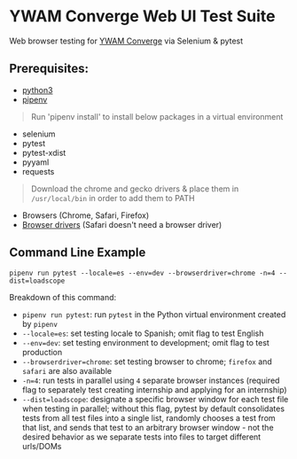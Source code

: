 # YWAM Converge Web UI Test Suite
Web browser testing for [YWAM Converge](https://ywamconverge.org/) via Selenium
& pytest

## Prerequisites: 
- [python3](https://www.python.org/download/releases/3.0/)
- [pipenv](https://pipenv-fork.readthedocs.io/en/latest/)

> Run 'pipenv install' to install below packages in a virtual environment
- selenium
- pytest
- pytest-xdist
- pyyaml
- requests
  
> Download the chrome and gecko drivers & place them in `/usr/local/bin` in order to add them to PATH
- Browsers (Chrome, Safari, Firefox)
- [Browser drivers](https://www.selenium.dev/downloads) (Safari doesn't need a browser driver)

## Command Line Example

`pipenv run pytest --locale=es --env=dev --browserdriver=chrome -n=4 --dist=loadscope` 

Breakdown of this command:
- `pipenv run pytest`: run `pytest` in the Python virtual environment created by
  `pipenv`
- `--locale=es`: set testing locale to Spanish; omit flag to test English
- `--env=dev`: set testing environment to development; omit flag to test
  production
- `--browserdriver=chrome`: set testing browser to chrome; `firefox` and `safari` are also available
- `-n=4`: run tests in parallel using `4` separate browser instances (required flag to separately test creating internship and applying for an internship)
- `--dist=loadscope`: designate a specific browser window for each test file
  when testing in parallel; without this flag, pytest by default consolidates
  tests from all test files into a single list, randomly chooses a test from
  that list, and sends that test to an arbitrary browser window - not the
  desired behavior as we separate tests into files to target different urls/DOMs